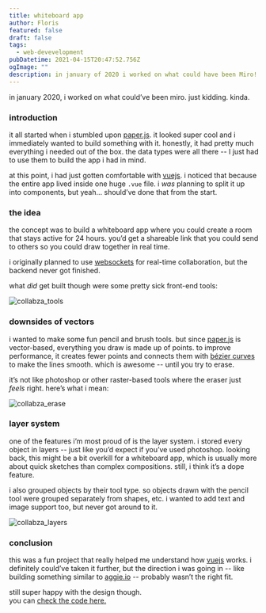 ```yaml
---
title: whiteboard app
author: Floris
featured: false
draft: false
tags:
  - web-devevelopment
pubDatetime: 2021-04-15T20:47:52.756Z
ogImage: ""
description: in january of 2020 i worked on what could have been Miro! just kidding... The idea was very similar though.
---
```


in january 2020, i worked on what could’ve been miro. just kidding. kinda.

### introduction

it all started when i stumbled upon [paper.js](http://paperjs.org/). it looked super cool and i immediately wanted to build something with it. honestly, it had pretty much everything i needed out of the box. the data types were all there -- I just had to use them to build the app i had in mind.

at this point, i had just gotten comfortable with [vuejs](https://vuejs.org/). i noticed that because the entire app lived inside one huge `.vue` file. i _was_ planning to split it up into components, but yeah… should’ve done that from the start.

### the idea

the concept was to build a whiteboard app where you could create a room that stays active for 24 hours. you’d get a shareable link that you could send to others so you could draw together in real time.

i originally planned to use [websockets](https://developer.mozilla.org/en-US/docs/Web/API/WebSockets_API) for real-time collaboration, but the backend never got finished.

what _did_ get built though were some pretty sick front-end tools:

![collabza_tools](https://i.imgur.com/mfa1woz.gif)

### downsides of vectors

i wanted to make some fun pencil and brush tools. but since [paper.js](http://paperjs.org/) is vector-based, everything you draw is made up of points. to improve performance, it creates fewer points and connects them with [bézier curves](https://en.wikipedia.org/wiki/B%C3%A9zier_curve) to make the lines smooth. which is awesome -- until you try to erase.

it’s not like photoshop or other raster-based tools where the eraser just _feels_ right. here’s what i mean:

<util-aligner center>

![collabza_erase](https://i.imgur.com/e9P2Gs0.gif)

</util-aligner>

### layer system

one of the features i’m most proud of is the layer system. i stored every object in layers -- just like you’d expect if you’ve used photoshop. looking back, this might be a bit overkill for a whiteboard app, which is usually more about quick sketches than complex compositions. still, i think it’s a dope feature.

i also grouped objects by their tool type. so objects drawn with the pencil tool were grouped separately from shapes, etc. i wanted to add text and image support too, but never got around to it.

![collabza_layers](https://i.imgur.com/KgoAx3C.gif)

### conclusion

this was a fun project that really helped me understand how [vuejs](https://vuejs.org/) works. i definitely could’ve taken it further, but the direction i was going in -- like building something similar to [aggie.io](https://aggie.io/) -- probably wasn’t the right fit.

still super happy with the design though.  
you can [check the code here.](https://github.com/floriskappen/collabza-app)
